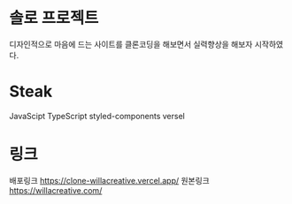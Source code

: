 # 솔로 프로젝트
디자인적으로 마음에 드는 사이트를 클론코딩을 해보면서 실력향상을 해보자 시작하였다.

# Steak

JavaScipt
TypeScript
styled-components
versel

# 링크
배포링크
https://clone-willacreative.vercel.app/
원본링크
https://willacreative.com/
